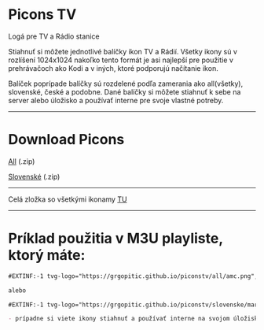 # Picons TV
Logá pre TV a Rádio stanice


Stiahnuť si môžete jednotlivé balíčky ikon TV a Rádií. Všetky ikony sú v rozlíšení 1024x1024 nakoľko tento formát je asi najlepší pre použitie v prehrávačoch ako Kodi a v iných, ktoré podporujú načítanie ikon.


Balíček poprípade balíčky sú rozdelené podľa zamerania ako all(všetky), slovenské, české a podobne. Dané balíčky si môžete stiahnuť k sebe na server alebo úložisko a používať interne pre svoje vlastné potreby.

<hr>

# Download Picons
 
[All](https://minhaskamal.github.io/DownGit/#/home?url=https://github.com/GrgoPitic/piconstv/tree/main/all) (.zip)

[Slovenské](https://minhaskamal.github.io/DownGit/#/home?url=https://github.com/GrgoPitic/piconstv/tree/master/slovenske) (.zip)

<hr>

Celá zložka so všetkými ikonamy [TU](https://github.com/GrgoPitic/piconstv/tree/master/all)

<hr>

# Príklad použitia v M3U playliste, ktorý máte:

```markdown
#EXTINF:-1 tvg-logo="https://grgopitic.github.io/piconstv/all/amc.png", AMC

alebo

#EXTINF:-1 tvg-logo="https://grgopitic.github.io/piconstv/slovenske/markiza.png", Markiza

- prípadne si viete ikony stiahnuť a používať interne na svojom úložisku
```
